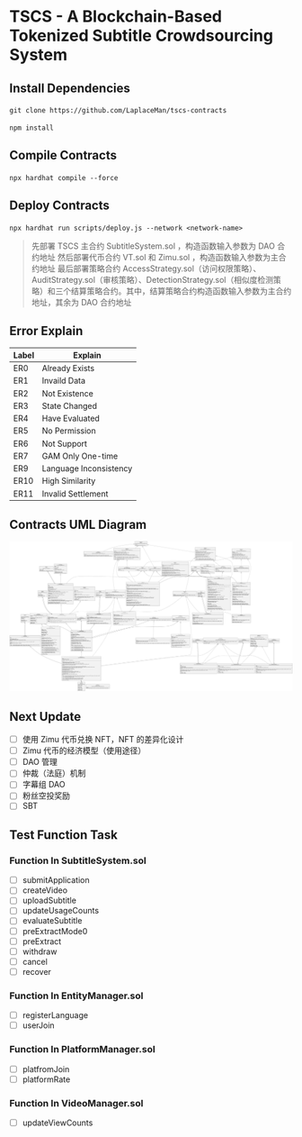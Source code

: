 # TSCS - A Blockchain-Based Tokenized Subtitle Crowdsourcing System

## Install Dependencies

`git clone https://github.com/LaplaceMan/tscs-contracts`

`npm install`

## Compile Contracts

`npx hardhat compile --force`

## Deploy Contracts

`npx hardhat run scripts/deploy.js --network <network-name>`

> 先部署 TSCS 主合约 SubtitleSystem.sol ，构造函数输入参数为 DAO 合约地址
> 然后部署代币合约 VT.sol 和 Zimu.sol ，构造函数输入参数为主合约地址
> 最后部署策略合约 AccessStrategy.sol（访问权限策略）、AuditStrategy.sol（审核策略）、DetectionStrategy.sol（相似度检测策略）和三个结算策略合约。其中，结算策略合约构造函数输入参数为主合约地址，其余为 DAO 合约地址

## Error Explain

| Label | Explain                |
| ----- | ---------------------- |
| ER0   | Already Exists         |
| ER1   | Invaild Data           |
| ER2   | Not Existence          |
| ER3   | State Changed          |
| ER4   | Have Evaluated         |
| ER5   | No Permission          |
| ER6   | Not Support            |
| ER7   | GAM Only One-time      |
| ER9   | Language Inconsistency |
| ER10  | High Similarity        |
| ER11  | Invalid Settlement     |

## Contracts UML Diagram

![Contracts UML](./contractsUMLDiagram.svg)

## Next Update

- [ ] 使用 Zimu 代币兑换 NFT，NFT 的差异化设计
- [ ] Zimu 代币的经济模型（使用途径）
- [ ] DAO 管理
- [ ] 仲裁（法庭）机制
- [ ] 字幕组 DAO
- [ ] 粉丝空投奖励
- [ ] SBT

## Test Function Task

### Function In **SubtitleSystem.sol**

- [ ] submitApplication
- [ ] createVideo
- [ ] uploadSubtitle
- [ ] updateUsageCounts
- [ ] evaluateSubtitle
- [ ] preExtractMode0
- [ ] preExtract
- [ ] withdraw
- [ ] cancel
- [ ] recover

### Function In **EntityManager.sol**

- [ ] registerLanguage
- [ ] userJoin

### Function In **PlatformManager.sol**

- [ ] platfromJoin
- [ ] platformRate

### Function In **VideoManager.sol**

- [ ] updateViewCounts
